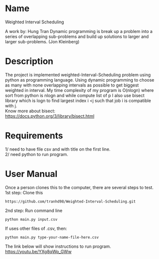 # Name
Weighted Interval Scheduling<br/>

A work by: Hung Tran
Dynamic programming is break up a problem into a series of overlapping sub-problems and build up solutions to larger and larger sub-problems. (Jon Kleinberg)
# Description
The project is implemented weighted-Interval-Scheduling problem using python as programming language. Using dynamic programming to choose as many with none overlapping intervals as possible to get biggest weighted in interval. My time complexity of my program is O(nlogn) where sort from python is nlogn and while compute list of p I also use bisect library which is logn to find largest index i <j such that job i is compatible with j. <br/>
Know more about bisect: <br/>
https://docs.python.org/3/library/bisect.html

# Requirements
1/ need to have file csv and with title on the first line. <br />
2/ need python to run program.

# User Manual
Once a person clones this to the computer, there are several steps to test.
1st step: Clone this
```
https://github.com/tranhd98/Weighted-Interval-Scheduling.git
```
2nd step: Run command line
```
python main.py input.csv
```
If uses other files of .csv, then:
```
python main.py type-your-name-file-here.csv
```
The link below will show instructions to run program.<br/>
https://youtu.be/YXg8qWp_GWw

